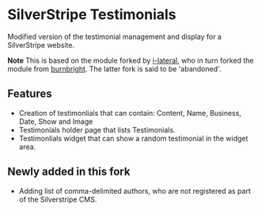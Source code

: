 # SilverStripe Testimonials

Modified version of the testimonial management and display for a SilverStripe website.

**Note** This is based on the module forked by [i-lateral](https://github.com/i-lateral/silverstripe-testimonials), who in turn forked the module from [burnbright](https://github.com/burnbright/silverstripe-testimonials). The latter fork is said to be 'abandoned'.

## Features

 * Creation of testimonlials that can contain: Content, Name, Business, Date, Show and Image
 * Testimonials holder page that lists Testimonials.
 * Testimonlials widget that can show a random testimonial in the widget area.
 
## Newly added in this fork 

 * Adding list of comma-delimited authors, who are not registered as part of the Silverstripe CMS. 
